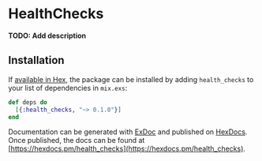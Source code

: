 # HealthChecks

**TODO: Add description**

## Installation

If [available in Hex](https://hex.pm/docs/publish), the package can be installed
by adding `health_checks` to your list of dependencies in `mix.exs`:

```elixir
def deps do
  [{:health_checks, "~> 0.1.0"}]
end
```

Documentation can be generated with [ExDoc](https://github.com/elixir-lang/ex_doc)
and published on [HexDocs](https://hexdocs.pm). Once published, the docs can
be found at [https://hexdocs.pm/health_checks](https://hexdocs.pm/health_checks).

